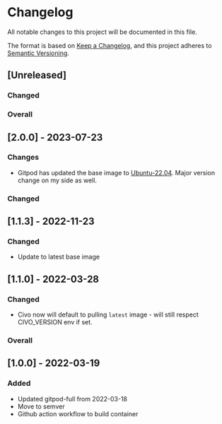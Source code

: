 # Changelog

All notable changes to this project will be documented in this file.

The format is based on [Keep a Changelog](https://keepachangelog.com/en/1.0.0/),
and this project adheres to [Semantic Versioning](https://semver.org/spec/v2.0.0.html).

## [Unreleased]

### Changed

### Overall

## [2.0.0] - 2023-07-23

### Changes

- Gitpod has updated the base image to [Ubuntu-22.04](https://www.gitpod.io/changelog/workpace-images-os-update-and-breaking-changes).  Major version change on my side as well.

### Changed
## [1.1.3] - 2022-11-23

### Changed

- Update to latest base image

## [1.1.0] - 2022-03-28

### Changed

- Civo now will default to pulling `latest` image - will still respect CIVO_VERSION env if set.
### Overall

## [1.0.0] - 2022-03-19

### Added

- Updated gitpod-full from 2022-03-18
- Move to semver
- Github action workflow to build container